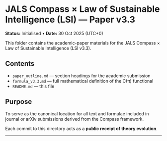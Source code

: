 # JALS Compass × Law of Sustainable Intelligence (LSI) — Paper v3.3

**Status:** Initialised • **Date:** 30 Oct 2025 (UTC+0)

This folder contains the academic-paper materials for the JALS Compass × Law of Sustainable Intelligence (LSI v3.3).

## Contents
- `paper_outline.md` — section headings for the academic submission  
- `formula_v3.3.md` — full mathematical definition of the C(π) functional  
- `README.md` — this file  

## Purpose
To serve as the canonical location for all text and formulae included in journal or arXiv submissions derived from the Compass framework.

Each commit to this directory acts as a **public receipt of theory evolution**.

---

